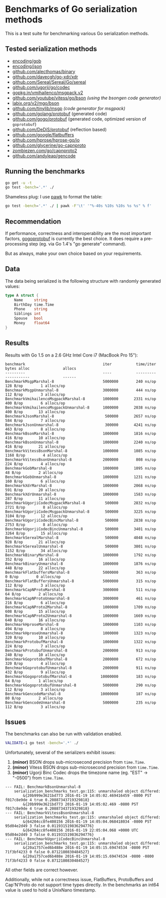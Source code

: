 # Benchmarks of Go serialization methods

This is a test suite for benchmarking various Go serialization methods.

## Tested serialization methods

- [encoding/gob](http://golang.org/pkg/encoding/gob/)
- [encoding/json](http://golang.org/pkg/encoding/json/)
- [github.com/alecthomas/binary](https://github.com/alecthomas/binary)
- [github.com/davecgh/go-xdr/xdr](https://github.com/davecgh/go-xdr)
- [github.com/Sereal/Sereal/Go/sereal](https://github.com/Sereal/Sereal)
- [github.com/ugorji/go/codec](https://github.com/ugorji/go/tree/master/codec)
- [gopkg.in/vmihailenco/msgpack.v2](https://github.com/vmihailenco/msgpack)
- [github.com/youtube/vitess/go/bson](https://github.com/youtube/vitess/tree/master/go/bson) *(using the bsongen code generator)*
- [labix.org/v2/mgo/bson](https://labix.org/v2/mgo/bson)
- [github.com/tinylib/msgp](https://github.com/tinylib/msgp) *(code generator for msgpack)*
- [github.com/golang/protobuf](https://github.com/golang/protobuf) (generated code)
- [github.com/gogo/protobuf](https://gogo.github.io/) (generated code, optimized version of `goprotobuf`)
- [github.com/DeDiS/protobuf](https://github.com/DeDiS/protobuf) (reflection based)
- [github.com/google/flatbuffers](https://github.com/google/flatbuffers)
- [github.com/hprose/hprose-go/io](https://github.com/hprose/hprose-go)
- [github.com/glycerine/go-capnproto](https://github.com/glycerine/go-capnproto)
- [zombiezen.com/go/capnproto2](https://godoc.org/zombiezen.com/go/capnproto2)
- [github.com/andyleap/gencode](https://github.com/andyleap/gencode)

## Running the benchmarks

```bash
go get -u -t
go test -bench='.*' ./
```

Shameless plug: I use [pawk](https://github.com/alecthomas/pawk) to format the table:

```bash
go test -bench='.*' ./ | pawk -F'\t' '"%-40s %10s %10s %s %s" % f'
```

## Recommendation

If performance, correctness and interoperability are the most
important factors, [gogoprotobuf](https://gogo.github.io/) is
currently the best choice. It does require a pre-processing step (eg.
via Go 1.4's "go generate" command).

But as always, make your own choice based on your requirements.

## Data

The data being serialized is the following structure with randomly generated values:

```go
type A struct {
    Name     string
    BirthDay time.Time
    Phone    string
    Siblings int
    Spouse   bool
    Money    float64
}
```


## Results

Results with Go 1.5 on a 2.6 GHz Intel Core i7 (MacBook Pro 15"):

```
benchmark                                   iter           time/iter      bytes alloc               allocs
---------                                   ----           ---------      -----------               ------
BenchmarkMsgpMarshal-8                      5000000        240 ns/op      128 B/op        1 allocs/op
BenchmarkMsgpUnmarshal-8                    3000000        444 ns/op      112 B/op        3 allocs/op
BenchmarkVmihailencoMsgpackMarshal-8        1000000       2331 ns/op      400 B/op        6 allocs/op
BenchmarkVmihailencoMsgpackUnmarshal-8      1000000       2038 ns/op      400 B/op       13 allocs/op
BenchmarkJsonMarshal-8                       500000       2657 ns/op      584 B/op        7 allocs/op
BenchmarkJsonUnmarshal-8                     300000       4241 ns/op      463 B/op        8 allocs/op
BenchmarkBsonMarshal-8                      1000000       1816 ns/op      416 B/op       10 allocs/op
BenchmarkBsonUnmarshal-8                    1000000       2240 ns/op      416 B/op       21 allocs/op
BenchmarkVitessBsonMarshal-8                1000000       1085 ns/op     1168 B/op        4 allocs/op
BenchmarkVitessBsonUnmarshal-8              2000000        808 ns/op      224 B/op        4 allocs/op
BenchmarkGobMarshal-8                       1000000       1095 ns/op       48 B/op        2 allocs/op
BenchmarkGobUnmarshal-8                     1000000       1231 ns/op      160 B/op        6 allocs/op
BenchmarkXdrMarshal-8                       1000000       2068 ns/op      591 B/op       20 allocs/op
BenchmarkXdrUnmarshal-8                     1000000       1583 ns/op      287 B/op       11 allocs/op
BenchmarkUgorjiCodecMsgpackMarshal-8         500000       2832 ns/op     2721 B/op        8 allocs/op
BenchmarkUgorjiCodecMsgpackUnmarshal-8       500000       3225 ns/op     3104 B/op       12 allocs/op
BenchmarkUgorjiCodecBincMarshal-8            500000       2838 ns/op     2753 B/op        8 allocs/op
BenchmarkUgorjiCodecBincUnmarshal-8          500000       3401 ns/op     3264 B/op       15 allocs/op
BenchmarkSerealMarshal-8                     500000       4048 ns/op      928 B/op       21 allocs/op
BenchmarkSerealUnmarshal-8                   500000       3801 ns/op     1152 B/op       34 allocs/op
BenchmarkBinaryMarshal-8                    1000000       1792 ns/op      352 B/op       16 allocs/op
BenchmarkBinaryUnmarshal-8                  1000000       1876 ns/op      448 B/op       22 allocs/op
BenchmarkFlatbuffersMarshal-8               5000000        363 ns/op        0 B/op        0 allocs/op
BenchmarkFlatBuffersUnmarshal-8             5000000        315 ns/op      112 B/op        3 allocs/op
BenchmarkCapNProtoMarshal-8                 3000000        511 ns/op       64 B/op        2 allocs/op
BenchmarkCapNProtoUnmarshal-8               3000000        461 ns/op      216 B/op        6 allocs/op
BenchmarkCapNProto2Marshal-8                1000000       1709 ns/op      608 B/op       15 allocs/op
BenchmarkCapNProto2Unmarshal-8              1000000       1669 ns/op      640 B/op       16 allocs/op
BenchmarkHproseMarshal-8                    1000000       1103 ns/op      494 B/op        8 allocs/op
BenchmarkHproseUnmarshal-8                  1000000       1323 ns/op      320 B/op       10 allocs/op
BenchmarkProtobufMarshal-8                  1000000       1322 ns/op      224 B/op        7 allocs/op
BenchmarkProtobufUnmarshal-8                2000000        913 ns/op      240 B/op       10 allocs/op
BenchmarkGoprotobufMarshal-8                2000000        672 ns/op      320 B/op        4 allocs/op
BenchmarkGoprotobufUnmarshal-8              2000000        911 ns/op      432 B/op        9 allocs/op
BenchmarkGogoprotobufMarshal-8             10000000        183 ns/op       64 B/op        1 allocs/op
BenchmarkGogoprotobufUnmarshal-8            5000000        290 ns/op      112 B/op        3 allocs/op
BenchmarkGencodeMarshal-8                  10000000        187 ns/op       80 B/op        2 allocs/op
BenchmarkGencodeUnmarshal-8                 5000000        235 ns/op      112 B/op        3 allocs/op
```

## Issues


The benchmarks can also be run with validation enabled.

```bash
VALIDATE=1 go test -bench='.*' ./
```

Unfortunately, several of the serializers exhibit issues:

1. **(minor)** BSON drops sub-microsecond precision from `time.Time`.
2. **(minor)** Vitess BSON drops sub-microsecond precision from `time.Time`.
3. **(minor)** Ugorji Binc Codec drops the timezone name (eg. "EST" -> "-0500") from `time.Time`.

```
--- FAIL: BenchmarkBsonUnmarshal-8
    serialization_benchmarks_test.go:115: unmarshaled object differed:
        &{20b999e3621bd773 2016-01-19 14:05:02.469416459 -0800 PST f017c8e9de 4 true 0.20887343719329818}
        &{20b999e3621bd773 2016-01-19 14:05:02.469 -0800 PST f017c8e9de 4 true 0.20887343719329818}
--- FAIL: BenchmarkVitessBsonUnmarshal-8
    serialization_benchmarks_test.go:115: unmarshaled object differed:
        &{64204cc8fe408156 2016-01-19 14:05:04.068418034 -0800 PST 95d04e2d49 3 false 0.011931519836294776}
        &{64204cc8fe408156 2016-01-19 22:05:04.068 +0000 UTC 95d04e2d49 3 false 0.011931519836294776}
--- FAIL: BenchmarkUgorjiCodecBincUnmarshal-8
    serialization_benchmarks_test.go:115: unmarshaled object differed:
        &{20a1757ced6b488e 2016-01-19 14:05:15.69474534 -0800 PST 71f3bf4233 0 false 0.8712180830484527}
        &{20a1757ced6b488e 2016-01-19 14:05:15.69474534 -0800 -0800 71f3bf4233 0 false 0.8712180830484527}
```

All other fields are correct however.

Additionally, while not a correctness issue, FlatBuffers, ProtoBuffers and Cap'N'Proto do not
support time types directly. In the benchmarks an int64 value is used to hold a UnixNano timestamp.

